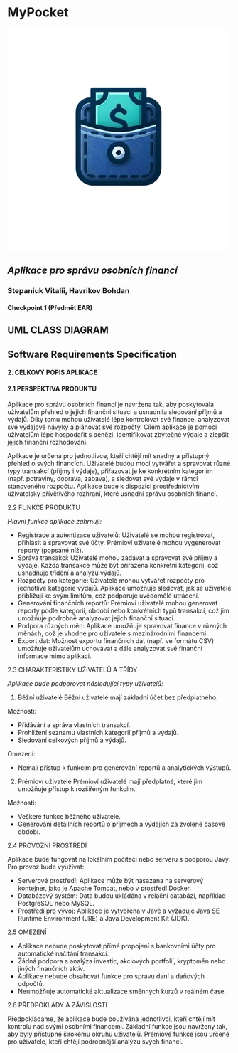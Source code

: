 # MyPocket

![logo](logo.png)

## <i> Aplikace pro správu osobních financí </i>

###  Stepaniuk Vitalii, Havrikov Bohdan

#### Checkpoint 1 (Předmět EAR)


## UML CLASS DIAGRAM




## Software Requirements Specification

#### 2. CELKOVÝ POPIS APLIKACE

#### 2.1 PERSPEKTIVA PRODUKTU

Aplikace pro správu osobních financí je navržena tak, aby poskytovala uživatelům přehled o jejich
finanční situaci a usnadnila sledování příjmů a výdajů. Díky tomu mohou uživatelé lépe kontrolovat
své finance, analyzovat své výdajové návyky a plánovat své rozpočty. Cílem aplikace je pomoci
uživatelům lépe hospodařit s penězi, identifikovat zbytečné výdaje a zlepšit jejich finanční
rozhodování.

Aplikace je určena pro jednotlivce, kteří chtějí mít snadný a přístupný přehled o svých financích.
Uživatelé budou moci vytvářet a spravovat různé typy transakcí (příjmy i výdaje), přiřazovat je ke
konkrétním kategoriím (např. potraviny, doprava, zábava), a sledovat své výdaje v rámci
stanoveného rozpočtu. Aplikace bude k dispozici prostřednictvím uživatelsky přívětivého rozhraní,
které usnadní správu osobních financí.


2.2 FUNKCE PRODUKTU

_Hlavní funkce aplikace zahrnují:_


- Registrace a autentizace uživatelů: Uživatelé se mohou registrovat, přihlásit a spravovat své
  účty. Prémioví uživatelé mohou vygenerovat reporty (popsané níž).
- Správa transakcí: Uživatelé mohou zadávat a spravovat své příjmy a výdaje. Každá transakce
  může být přiřazena konkrétní kategorii, což usnadňuje třídění a analýzu výdajů.
- Rozpočty pro kategorie: Uživatelé mohou vytvářet rozpočty pro jednotlivé kategorie výdajů.
  Aplikace umožňuje sledovat, jak se uživatelé přibližují ke svým limitům, což podporuje
  uvědomělé utrácení.
- Generování finančních reportů: Prémioví uživatelé mohou generovat reporty podle kategorií,
  období nebo konkrétních typů transakcí, což jim umožňuje podrobně analyzovat jejich
  finanční situaci.
- Podpora různých měn: Aplikace umožňuje spravovat finance v různých měnách, což je
  vhodné pro uživatele s mezinárodními financemi.
- Export dat: Možnost exportu finančních dat (např. ve formátu CSV) umožňuje uživatelům
  uchovávat a dále analyzovat své finanční informace mimo aplikaci.

2.3 CHARAKTERISTIKY UŽIVATELŮ A TŘÍDY

_Aplikace bude podporovat následující typy uživatelů:_


1. Běžní uživatelé
Běžní uživatelé mají základní účet bez předplatného.

Možnosti:

- Přidávání a správa vlastních transakcí.
- Prohlížení seznamu vlastních kategorií příjmů a výdajů.
- Sledování celkových příjmů a výdajů.

Omezení:

- Nemají přístup k funkcím pro generování reportů a analytických výstupů.

2. Prémioví uživatelé
Prémioví uživatelé mají předplatné, které jim umožňuje přístup k rozšířeným funkcím.

Možnosti:

- Veškeré funkce běžného uživatele.
- Generování detailních reportů o příjmech a výdajích za zvolené časové období.

2.4 PROVOZNÍ PROSTŘEDÍ

Aplikace bude fungovat na lokálním počítači nebo serveru s podporou Javy. Pro provoz bude využívat:

- Serverové prostředí: Aplikace může být nasazena na serverový kontejner, jako je Apache Tomcat, nebo v prostředí Docker.
- Databázový systém: Data budou ukládána v relační databázi, například PostgreSQL nebo MySQL.
- Prostředí pro vývoj: Aplikace je vytvořena v Javě a vyžaduje Java SE Runtime Environment (JRE) a Java Development Kit (JDK).

2.5 OMEZENÍ

- Aplikace nebude poskytovat přímé propojení s bankovními účty pro automatické načítání
  transakcí.
- Žádná podpora a analýza investic, akciových portfolií, kryptoměn nebo jiných finančních
  aktiv.
- Aplikace nebude obsahovat funkce pro správu daní a daňových odpočtů.
- Neumožňuje automatické aktualizace směnných kurzů v reálném čase.

2.6 PŘEDPOKLADY A ZÁVISLOSTI

Předpokládáme, že aplikace bude používána jednotlivci, kteří chtějí mít kontrolu nad svými osobními
financemi. Základní funkce jsou navrženy tak, aby byly přístupné širokému okruhu uživatelů.
Prémiové funkce jsou určené pro uživatele, kteří chtějí podrobnější analýzu svých financí.